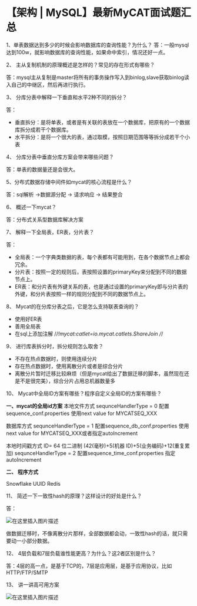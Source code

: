# 【架构 | MySQL】最新MyCAT面试题汇总


1、单表数据达到多少的时候会影响数据库的查询性能？为什么？
答：一般mysql达到100w，就影响数据库的查询性能，如果命中索引，情况还好一点。

2、 主从复制机制的原理概述是怎样的？常见的存在形式有哪些？

答：mysql主从复制是master将所有的事务操作写入到binlog,slave获取binlog读入自己的中继区，然后再进行执行。

3、 分库分表中解释一下垂直和水平2种不同的拆分？

答：

* 垂直拆分：是将单表，或者是有关联的表放在一个数据库，把原有的一个数据库拆分成若干个数据库。
* 水平拆分：是将一个很大的表，通过取模，按照日期范围等等拆分成若干个小表

4、 分库分表中垂直分库方案会带来哪些问题？

答：单表的数据量还是会很大。

5、分布式数据存储中间件如mycat的核心流程是什么？

答：sql解析 ->数据源分配 -> 请求响应 -> 结果整合

6、 概述一下mycat？

答：分布式关系型数据库解决方案

7、 解释一下全局表，ER表，分片表？

答：

* 全局表：一个字典类数据的表，每个表都有可能用到，在各个数据节点上都会冗余。
* 分片表：按照一定的规则后，表按照设置的primaryKey来分配到不同的数据节点上。
* ER表：和分片表有外键关系的表，也是通过设置的primaryKey即与分片表的外键，和分片表按照一样的规则分配到不同的数据节点上。

8、 Mycat的在分库分表之后，它是怎么支持联表查询的？

* 使用好ER表
* 善用全局表
* 在sql上添加注解
//*!mycat:catlet=io.mycat.catlets.ShareJoin /*/

9、 进行库表拆分时，拆分规则怎么取舍？

* 不存在热点数据时，则使用连续分片
* 存在热点数据时，使用离散分片或者是综合分片
* 离散分片暂时迁移比较麻烦（但是mycat给出了数据迁移的脚本，虽然现在还是不是很完美），综合分片占用总机器数量多

10、 Mycat中全局ID方案有哪些？程序自定义全局ID的方案有哪些？

**一、mycat的全局id方案**
本地文件方式 sequnceHandlerType = 0
配置sequence_conf.properties
使用next value for MYCATSEQ_XXX
 
数据库方式
sequnceHandlerType = 1
配置sequence_db_conf.properties
使用next value for MYCATSEQ_XXX或者指定autoIncrement
 
本地时间戳方式
ID= 64 位二进制 (42(毫秒)+5(机器 ID)+5(业务编码)+12(重复累加)
sequnceHandlerType = 2
配置sequence_time_conf.properties
指定autoIncrement

**二、 程序方式**

Snowflake
UUID
Redis

11、 简述一下一致性hash的原理？这样设计的好处是什么？

答：

![在这里插入图片描述](https://img-blog.csdnimg.cn/20190701222525406.png?x-oss-process=image/watermark,type_ZmFuZ3poZW5naGVpdGk,shadow_10,text_aHR0cHM6Ly9ibG9nLmNzZG4ubmV0L2ppb25nc3VpNzYwNQ==,size_16,color_FFFFFF,t_70)

做数据迁移时，不像离散分片那样，全部数据都会动，一致性hash的话，就只需要动一小部分数据。

12、 4层负载和7层负载谁性能更高？为什么？这2者区别是什么？

答：4层的高一点，是基于TCP的，7层是应用层，是基于应用协议，比如HTTP/FTP/SMTP

13、 讲一讲高可用方案

![在这里插入图片描述](https://img-blog.csdnimg.cn/20190701224331325.png?x-oss-process=image/watermark,type_ZmFuZ3poZW5naGVpdGk,shadow_10,text_aHR0cHM6Ly9ibG9nLmNzZG4ubmV0L2ppb25nc3VpNzYwNQ==,size_16,color_FFFFFF,t_70)
